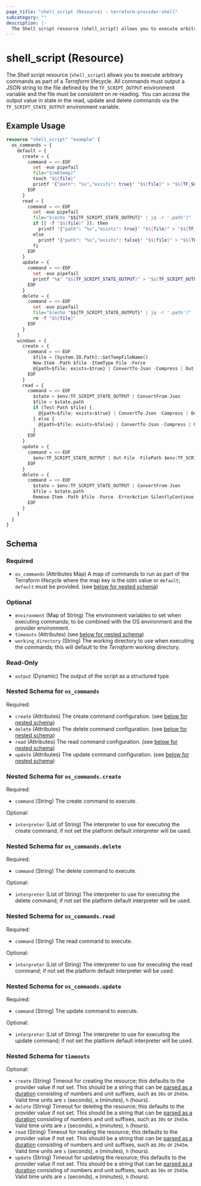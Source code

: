 ```yaml
---
page_title: "shell_script (Resource) - terraform-provider-shell"
subcategory: ""
description: |-
  The Shell script resource (shell_script) allows you to execute arbitrary commands as part of a Terraform lifecycle. All commands must output a JSON string to the file defined by the TF_SCRIPT_OUTPUT environment variable and the file must be consistent on re-reading. You can access the output value in state in the read, update and delete commands via the TF_SCRIPT_STATE_OUTPUT environment variable.
---
```


# shell_script (Resource)

The _Shell_ script resource (`shell_script`) allows you to execute arbitrary commands as part of a _Terraform_ lifecycle. All commands must output a JSON string to the file defined by the `TF_SCRIPT_OUTPUT` environment variable and the file must be consistent on re-reading. You can access the output value in state in the read, update and delete commands via the `TF_SCRIPT_STATE_OUTPUT` environment variable.

## Example Usage

```terraform
resource "shell_script" "example" {
  os_commands = {
    default = {
      create = {
        command = <<-EOF
          set -euo pipefail
          file="$(mktemp)"
          touch "$${file}"
          printf '{"path": "%s","exists": true}' "$${file}" > "$${TF_SCRIPT_OUTPUT}"
        EOF
      }
      read = {
        command = <<-EOF
          set -euo pipefail
          file="$(echo "$${TF_SCRIPT_STATE_OUTPUT}" | jq -r '.path')"
          if [[ -f "$${file}" ]]; then
            printf '{"path": "%s","exists": true}' "$${file}" > "$${TF_SCRIPT_OUTPUT}"
          else
            printf '{"path": "%s","exists": false}' "$${file}" > "$${TF_SCRIPT_OUTPUT}"
          fi
        EOF
      }
      update = {
        command = <<-EOF
          set -euo pipefail
          printf '%s' "$${TF_SCRIPT_STATE_OUTPUT}" > "$${TF_SCRIPT_OUTPUT}"
        EOF
      }
      delete = {
        command = <<-EOF
          set -euo pipefail
          file="$(echo "$${TF_SCRIPT_STATE_OUTPUT}" | jq -r '.path')"
          rm -f "$${file}"
        EOF
      }
    }
    windows = {
      create = {
        command = <<-EOF
          $file = [System.IO.Path]::GetTempFileName()
          New-Item -Path $file -ItemType File -Force
          @{path=$file; exists=$true} | ConvertTo-Json -Compress | Out-File -FilePath $env:TF_SCRIPT_OUTPUT -Encoding utf8
        EOF
      }
      read = {
        command = <<-EOF
          $state = $env:TF_SCRIPT_STATE_OUTPUT | ConvertFrom-Json
          $file = $state.path
          if (Test-Path $file) {
            @{path=$file; exists=$true} | ConvertTo-Json -Compress | Out-File -FilePath $env:TF_SCRIPT_OUTPUT -Encoding utf8
          } else {
            @{path=$file; exists=$false} | ConvertTo-Json -Compress | Out-File -FilePath $env:TF_SCRIPT_OUTPUT -Encoding utf8
          }
        EOF
      }
      update = {
        command = <<-EOF
          $env:TF_SCRIPT_STATE_OUTPUT | Out-File -FilePath $env:TF_SCRIPT_OUTPUT -Encoding utf8
        EOF
      }
      delete = {
        command = <<-EOF
          $state = $env:TF_SCRIPT_STATE_OUTPUT | ConvertFrom-Json
          $file = $state.path
          Remove-Item -Path $file -Force -ErrorAction SilentlyContinue
        EOF
      }
    }
  }
}
```

<!-- schema generated by tfplugindocs -->
## Schema

### Required

- `os_commands` (Attributes Map) A map of commands to run as part of the Terraform lifecycle where the map key is the `GOOS` value or `default`; `default` must be provided. (see [below for nested schema](#nestedatt--os_commands))

### Optional

- `environment` (Map of String) The environment variables to set when executing commands; to be combined with the OS environment and the provider environment.
- `timeouts` (Attributes) (see [below for nested schema](#nestedatt--timeouts))
- `working_directory` (String) The working directory to use when executing the commands; this will default to the _Terraform_ working directory.

### Read-Only

- `output` (Dynamic) The output of the script as a structured type.

<a id="nestedatt--os_commands"></a>
### Nested Schema for `os_commands`

Required:

- `create` (Attributes) The create command configuration. (see [below for nested schema](#nestedatt--os_commands--create))
- `delete` (Attributes) The delete command configuration. (see [below for nested schema](#nestedatt--os_commands--delete))
- `read` (Attributes) The read command configuration. (see [below for nested schema](#nestedatt--os_commands--read))
- `update` (Attributes) The update command configuration. (see [below for nested schema](#nestedatt--os_commands--update))

<a id="nestedatt--os_commands--create"></a>
### Nested Schema for `os_commands.create`

Required:

- `command` (String) The create command to execute.

Optional:

- `interpreter` (List of String) The interpreter to use for executing the create command; if not set the platform default interpreter will be used.


<a id="nestedatt--os_commands--delete"></a>
### Nested Schema for `os_commands.delete`

Required:

- `command` (String) The delete command to execute.

Optional:

- `interpreter` (List of String) The interpreter to use for executing the delete command; if not set the platform default interpreter will be used.


<a id="nestedatt--os_commands--read"></a>
### Nested Schema for `os_commands.read`

Required:

- `command` (String) The read command to execute.

Optional:

- `interpreter` (List of String) The interpreter to use for executing the read command; if not set the platform default interpreter will be used.


<a id="nestedatt--os_commands--update"></a>
### Nested Schema for `os_commands.update`

Required:

- `command` (String) The update command to execute.

Optional:

- `interpreter` (List of String) The interpreter to use for executing the update command; if not set the platform default interpreter will be used.



<a id="nestedatt--timeouts"></a>
### Nested Schema for `timeouts`

Optional:

- `create` (String) Timeout for creating the resource; this defaults to the provider value if not set. This should be a string that can be [parsed as a duration](https://pkg.go.dev/time#ParseDuration) consisting of numbers and unit suffixes, such as `30s` or `2h45m`. Valid time units are `s` (seconds), `m` (minutes), `h` (hours).
- `delete` (String) Timeout for deleting the resource; this defaults to the provider value if not set. This should be a string that can be [parsed as a duration](https://pkg.go.dev/time#ParseDuration) consisting of numbers and unit suffixes, such as `30s` or `2h45m`. Valid time units are `s` (seconds), `m` (minutes), `h` (hours).
- `read` (String) Timeout for reading the resource; this defaults to the provider value if not set. This should be a string that can be [parsed as a duration](https://pkg.go.dev/time#ParseDuration) consisting of numbers and unit suffixes, such as `30s` or `2h45m`. Valid time units are `s` (seconds), `m` (minutes), `h` (hours).
- `update` (String) Timeout for updating the resource; this defaults to the provider value if not set. This should be a string that can be [parsed as a duration](https://pkg.go.dev/time#ParseDuration) consisting of numbers and unit suffixes, such as `30s` or `2h45m`. Valid time units are `s` (seconds), `m` (minutes), `h` (hours).
